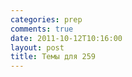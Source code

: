 ```yaml
---
categories: prep
comments: true
date: 2011-10-12T10:16:00
layout: post
title: Темы для 259
---
```


